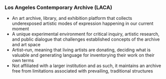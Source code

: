 ### Los Angeles Contemporary Archive (LACA) 

- An art archive, library, and exhibition platform that collects underexposed artistic modes of expression happening in our current moment
- A unique experimental environment for critical inquiry, artistic research, and public dialogue that challenges established concepts of the archive and art space
- Artist–run, meaning that living artists are donating, deciding what is valuable and generating language for inventorying their work on their own terms
- Not affiliated with a larger institution and as such, it maintains an archive free from limitations associated with prevailing, traditional structures
